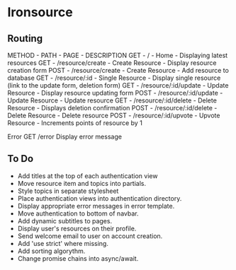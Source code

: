 # Ironsource

## Routing

METHOD - PATH - PAGE - DESCRIPTION
GET - / - Home - Displaying latest resources
GET - /resource/create - Create Resource - Display resource creation form
POST - /resource/create - Create Resource - Add resource to database
GET - /resource/:id - Single Resource - Display single resource (link to the update form, deletion form)
GET - /resource/:id/update - Update Resource - Display resource updating form
POST - /resource/:id/update - Update Resource - Update resource
GET - /resource/:id/delete - Delete Resource - Displays deletion confirmation
POST - /resource/:id/delete - Delete Resource - Delete resource
POST - /resource/:id/upvote - Upvote Resource - Increments points of resource by 1

Error GET /error Display error message

## To Do

- Add titles at the top of each authentication view
- Move resource item and topics into partials.
- Style topics in separate stylesheet
- Place authentication views into authentication directory.
- Display appropriate error messages in error template.
- Move authentication to bottom of navbar.
- Add dynamic subtitles to pages.
- Display user's resources on their profile.
- Send welcome email to user on account creation.
- Add 'use strict' where missing.
- Add sorting algorythm.
- Change promise chains into async/await.

